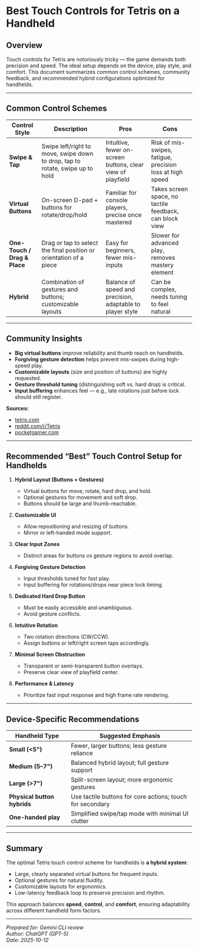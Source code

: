 # Best Touch Controls for Tetris on a Handheld

## Overview
Touch controls for Tetris are notoriously tricky — the game demands both precision and speed. The ideal setup depends on the device, play style, and comfort. This document summarizes common control schemes, community feedback, and recommended hybrid configurations optimized for handhelds.

---

## Common Control Schemes

| Control Style | Description | Pros | Cons |
|----------------|--------------|------|------|
| **Swipe & Tap** | Swipe left/right to move, swipe down to drop, tap to rotate, swipe up to hold | Intuitive, fewer on-screen buttons, clear view of playfield | Risk of mis-swipes, fatigue, precision loss at high speed |
| **Virtual Buttons** | On-screen D-pad + buttons for rotate/drop/hold | Familiar for console players, precise once mastered | Takes screen space, no tactile feedback, can block view |
| **One-Touch / Drag & Place** | Drag or tap to select the final position or orientation of a piece | Easy for beginners, fewer mis-inputs | Slower for advanced play, removes mastery element |
| **Hybrid** | Combination of gestures and buttons; customizable layouts | Balance of speed and precision, adaptable to player style | Can be complex, needs tuning to feel natural |

---

## Community Insights

- **Big virtual buttons** improve reliability and thumb reach on handhelds.  
- **Forgiving gesture detection** helps prevent mis-swipes during high-speed play.  
- **Customizable layouts** (size and position of buttons) are highly requested.  
- **Gesture threshold tuning** (distinguishing soft vs. hard drop) is critical.  
- **Input buffering** enhances feel — e.g., late rotations just before lock should still register.

**Sources:**  
- [tetris.com](https://tetris.com/article/101/playing-tetris-on-a-touchscreen)  
- [reddit.com/r/Tetris](https://www.reddit.com/r/Tetris)  
- [pocketgamer.com](https://www.pocketgamer.com/tetris-iphone/tetris-iphone/)

---

## Recommended “Best” Touch Control Setup for Handhelds

1. **Hybrid Layout (Buttons + Gestures)**  
   - Virtual buttons for move, rotate, hard drop, and hold.  
   - Optional gestures for movement and soft drop.  
   - Buttons should be large and thumb-reachable.

2. **Customizable UI**  
   - Allow repositioning and resizing of buttons.  
   - Mirror or left-handed mode support.

3. **Clear Input Zones**  
   - Distinct areas for buttons vs gesture regions to avoid overlap.

4. **Forgiving Gesture Detection**  
   - Input thresholds tuned for fast play.  
   - Input buffering for rotations/drops near piece lock timing.

5. **Dedicated Hard Drop Button**  
   - Must be easily accessible and unambiguous.  
   - Avoid gesture conflicts.

6. **Intuitive Rotation**  
   - Two rotation directions (CW/CCW).  
   - Assign buttons or left/right screen taps accordingly.

7. **Minimal Screen Obstruction**  
   - Transparent or semi-transparent button overlays.  
   - Preserve clear view of playfield center.

8. **Performance & Latency**  
   - Prioritize fast input response and high frame rate rendering.

---

## Device-Specific Recommendations

| Handheld Type | Suggested Emphasis |
|----------------|--------------------|
| **Small (<5")** | Fewer, larger buttons; less gesture reliance |
| **Medium (5–7")** | Balanced hybrid layout; full gesture support |
| **Large (>7")** | Split-screen layout; more ergonomic gestures |
| **Physical button hybrids** | Use tactile buttons for core actions; touch for secondary |
| **One-handed play** | Simplified swipe/tap mode with minimal UI clutter |

---

## Summary

The optimal Tetris touch control scheme for handhelds is **a hybrid system**:  
- Large, clearly separated virtual buttons for frequent inputs.  
- Optional gestures for natural fluidity.  
- Customizable layouts for ergonomics.  
- Low-latency feedback loop to preserve precision and rhythm.

This approach balances **speed**, **control**, and **comfort**, ensuring adaptability across different handheld form factors.

---

*Prepared for: Gemini CLI review*  
*Author: ChatGPT (GPT-5)*  
*Date: 2025-10-12*
